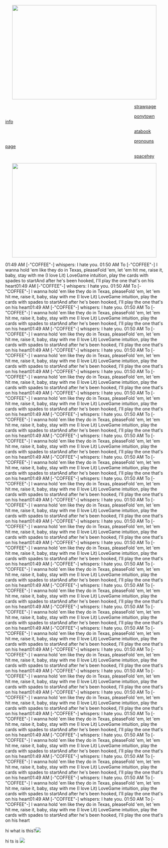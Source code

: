 <p align="center">
 <img width="460" height="300" src="https://media1.tenor.com/m/WO0bc_m9OIUAAAAC/wheres-my-husband-wheres-tobias.gif"
</p>

                                       [strawpage](https://praise-the-lamb.straw.page/)

                                       [ponytown info](https://praise-the-goat.straw.page/)

                                       [atabook](https://infestissumam.atabook.org/)

                                       [pronouns page](https://en.pronouns.page/@praise-the-lamb)

                                       [spacehey](https://spacehey.com/seveninchesofsatanicpanic)


<p align="center">
 <img width="460" height="300" src="https://media1.tenor.com/m/uaT_rWNIIjEAAAAC/cultofthelamb-crown.gif"
</p>
	<p>
01:49 AM [-"COFFEE"-] whispers: I hate you.
01:50 AM To [-"COFFEE"-] I wanna hold 'em like they do in Texas, pleaseFold 'em, let 'em hit me, raise it, baby, stay with me (I love Lit) LoveGame intuition, play the cards with spades to startAnd after he's been hooked, I'll play the one that's on his heart01:49 AM [-"COFFEE"-] whispers: I hate you.
01:50 AM To [-"COFFEE"-] I wanna hold 'em like they do in Texas, pleaseFold 'em, let 'em hit me, raise it, baby, stay with me (I love Lit) LoveGame intuition, play the cards with spades to startAnd after he's been hooked, I'll play the one that's on his heart01:49 AM [-"COFFEE"-] whispers: I hate you.
01:50 AM To [-"COFFEE"-] I wanna hold 'em like they do in Texas, pleaseFold 'em, let 'em hit me, raise it, baby, stay with me (I love Lit) LoveGame intuition, play the cards with spades to startAnd after he's been hooked, I'll play the one that's on his heart01:49 AM [-"COFFEE"-] whispers: I hate you.
01:50 AM To [-"COFFEE"-] I wanna hold 'em like they do in Texas, pleaseFold 'em, let 'em hit me, raise it, baby, stay with me (I love Lit) LoveGame intuition, play the cards with spades to startAnd after he's been hooked, I'll play the one that's on his heart01:49 AM [-"COFFEE"-] whispers: I hate you.
01:50 AM To [-"COFFEE"-] I wanna hold 'em like they do in Texas, pleaseFold 'em, let 'em hit me, raise it, baby, stay with me (I love Lit) LoveGame intuition, play the cards with spades to startAnd after he's been hooked, I'll play the one that's on his heart01:49 AM [-"COFFEE"-] whispers: I hate you.
01:50 AM To [-"COFFEE"-] I wanna hold 'em like they do in Texas, pleaseFold 'em, let 'em hit me, raise it, baby, stay with me (I love Lit) LoveGame intuition, play the cards with spades to startAnd after he's been hooked, I'll play the one that's on his heart01:49 AM [-"COFFEE"-] whispers: I hate you.
01:50 AM To [-"COFFEE"-] I wanna hold 'em like they do in Texas, pleaseFold 'em, let 'em hit me, raise it, baby, stay with me (I love Lit) LoveGame intuition, play the cards with spades to startAnd after he's been hooked, I'll play the one that's on his heart01:49 AM [-"COFFEE"-] whispers: I hate you.
01:50 AM To [-"COFFEE"-] I wanna hold 'em like they do in Texas, pleaseFold 'em, let 'em hit me, raise it, baby, stay with me (I love Lit) LoveGame intuition, play the cards with spades to startAnd after he's been hooked, I'll play the one that's on his heart01:49 AM [-"COFFEE"-] whispers: I hate you.
01:50 AM To [-"COFFEE"-] I wanna hold 'em like they do in Texas, pleaseFold 'em, let 'em hit me, raise it, baby, stay with me (I love Lit) LoveGame intuition, play the cards with spades to startAnd after he's been hooked, I'll play the one that's on his heart01:49 AM [-"COFFEE"-] whispers: I hate you.
01:50 AM To [-"COFFEE"-] I wanna hold 'em like they do in Texas, pleaseFold 'em, let 'em hit me, raise it, baby, stay with me (I love Lit) LoveGame intuition, play the cards with spades to startAnd after he's been hooked, I'll play the one that's on his heart01:49 AM [-"COFFEE"-] whispers: I hate you.
01:50 AM To [-"COFFEE"-] I wanna hold 'em like they do in Texas, pleaseFold 'em, let 'em hit me, raise it, baby, stay with me (I love Lit) LoveGame intuition, play the cards with spades to startAnd after he's been hooked, I'll play the one that's on his heart01:49 AM [-"COFFEE"-] whispers: I hate you.
01:50 AM To [-"COFFEE"-] I wanna hold 'em like they do in Texas, pleaseFold 'em, let 'em hit me, raise it, baby, stay with me (I love Lit) LoveGame intuition, play the cards with spades to startAnd after he's been hooked, I'll play the one that's on his heart01:49 AM [-"COFFEE"-] whispers: I hate you.
01:50 AM To [-"COFFEE"-] I wanna hold 'em like they do in Texas, pleaseFold 'em, let 'em hit me, raise it, baby, stay with me (I love Lit) LoveGame intuition, play the cards with spades to startAnd after he's been hooked, I'll play the one that's on his heart01:49 AM [-"COFFEE"-] whispers: I hate you.
01:50 AM To [-"COFFEE"-] I wanna hold 'em like they do in Texas, pleaseFold 'em, let 'em hit me, raise it, baby, stay with me (I love Lit) LoveGame intuition, play the cards with spades to startAnd after he's been hooked, I'll play the one that's on his heart01:49 AM [-"COFFEE"-] whispers: I hate you.
01:50 AM To [-"COFFEE"-] I wanna hold 'em like they do in Texas, pleaseFold 'em, let 'em hit me, raise it, baby, stay with me (I love Lit) LoveGame intuition, play the cards with spades to startAnd after he's been hooked, I'll play the one that's on his heart01:49 AM [-"COFFEE"-] whispers: I hate you.
01:50 AM To [-"COFFEE"-] I wanna hold 'em like they do in Texas, pleaseFold 'em, let 'em hit me, raise it, baby, stay with me (I love Lit) LoveGame intuition, play the cards with spades to startAnd after he's been hooked, I'll play the one that's on his heart01:49 AM [-"COFFEE"-] whispers: I hate you.
01:50 AM To [-"COFFEE"-] I wanna hold 'em like they do in Texas, pleaseFold 'em, let 'em hit me, raise it, baby, stay with me (I love Lit) LoveGame intuition, play the cards with spades to startAnd after he's been hooked, I'll play the one that's on his heart01:49 AM [-"COFFEE"-] whispers: I hate you.
01:50 AM To [-"COFFEE"-] I wanna hold 'em like they do in Texas, pleaseFold 'em, let 'em hit me, raise it, baby, stay with me (I love Lit) LoveGame intuition, play the cards with spades to startAnd after he's been hooked, I'll play the one that's on his heart01:49 AM [-"COFFEE"-] whispers: I hate you.
01:50 AM To [-"COFFEE"-] I wanna hold 'em like they do in Texas, pleaseFold 'em, let 'em hit me, raise it, baby, stay with me (I love Lit) LoveGame intuition, play the cards with spades to startAnd after he's been hooked, I'll play the one that's on his heart01:49 AM [-"COFFEE"-] whispers: I hate you.
01:50 AM To [-"COFFEE"-] I wanna hold 'em like they do in Texas, pleaseFold 'em, let 'em hit me, raise it, baby, stay with me (I love Lit) LoveGame intuition, play the cards with spades to startAnd after he's been hooked, I'll play the one that's on his heart01:49 AM [-"COFFEE"-] whispers: I hate you.
01:50 AM To [-"COFFEE"-] I wanna hold 'em like they do in Texas, pleaseFold 'em, let 'em hit me, raise it, baby, stay with me (I love Lit) LoveGame intuition, play the cards with spades to startAnd after he's been hooked, I'll play the one that's on his heart01:49 AM [-"COFFEE"-] whispers: I hate you.
01:50 AM To [-"COFFEE"-] I wanna hold 'em like they do in Texas, pleaseFold 'em, let 'em hit me, raise it, baby, stay with me (I love Lit) LoveGame intuition, play the cards with spades to startAnd after he's been hooked, I'll play the one that's on his heart01:49 AM [-"COFFEE"-] whispers: I hate you.
01:50 AM To [-"COFFEE"-] I wanna hold 'em like they do in Texas, pleaseFold 'em, let 'em hit me, raise it, baby, stay with me (I love Lit) LoveGame intuition, play the cards with spades to startAnd after he's been hooked, I'll play the one that's on his heart01:49 AM [-"COFFEE"-] whispers: I hate you.
01:50 AM To [-"COFFEE"-] I wanna hold 'em like they do in Texas, pleaseFold 'em, let 'em hit me, raise it, baby, stay with me (I love Lit) LoveGame intuition, play the cards with spades to startAnd after he's been hooked, I'll play the one that's on his heart01:49 AM [-"COFFEE"-] whispers: I hate you.
01:50 AM To [-"COFFEE"-] I wanna hold 'em like they do in Texas, pleaseFold 'em, let 'em hit me, raise it, baby, stay with me (I love Lit) LoveGame intuition, play the cards with spades to startAnd after he's been hooked, I'll play the one that's on his heart01:49 AM [-"COFFEE"-] whispers: I hate you.
01:50 AM To [-"COFFEE"-] I wanna hold 'em like they do in Texas, pleaseFold 'em, let 'em hit me, raise it, baby, stay with me (I love Lit) LoveGame intuition, play the cards with spades to startAnd after he's been hooked, I'll play the one that's on his heart </p>
<p> hi what is this?<img src="https://media.discordapp.net/attachments/1395903444078039091/1409330823215317112/Screenshot_2025-08-25_at_02-17-12_Tumacz_Google.png?ex=68acfd1c&is=68abab9c&hm=bba9f6802587153fb602da334b4b63e9b27d99d6292ba5f46a82dd2c20054e72&=&format=webp&quality=lossless&width=546&height=46"> </p>
																																																																																																																																																																																																																		<p> hi ts is <img src="https://cdn.discordapp.com/attachments/1395903444078039091/1409330858514448504/Screenshot_2025-08-25_at_02-17-21_Tumacz_Google.png?ex=68acfd24&is=68ababa4&hm=311e1083b638bb6696398d025dc4db784faaad843ef02af94dc951f67a360c8d&"> </p>
